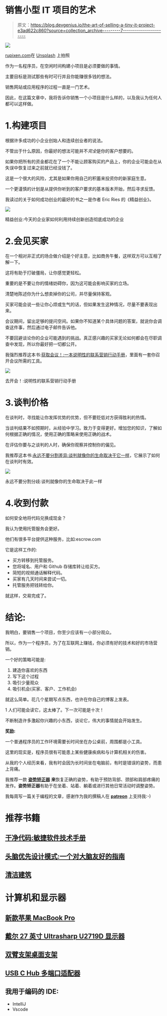 # 销售小型 IT 项目的艺术

> 原文：<https://blog.devgenius.io/the-art-of-selling-a-tiny-it-project-e3ad622c860?source=collection_archive---------7----------------------->

![](img/f29ad1814046d1b441dcb63306509424.png)

[rupixen.com](https://unsplash.com/@rupixen?utm_source=medium&utm_medium=referral)在 [Unsplash](https://unsplash.com?utm_source=medium&utm_medium=referral) 上拍照

作为一名程序员，在空闲时间构建小项目是必须要做的事情。

主要目标是测试那些有时可行并且你能赚很多钱的想法。

销售网站或应用程序的过程一直是一门艺术。

因此，在这篇文章中，我将告诉你销售一个小项目是什么样的，以及我认为任何人都可以这样做。

# 1.构建项目

根据许多成功的小企业创始人和连续创业者的说法。

不管出于什么原因，你最好的想法可能并不*完全*是你的客户想要的。

如果你把所有的资金都花在了一个不能让顾客购买的产品上，你的企业可能会在从失误中恢复过来之前就已经没钱了。

这是一个很大的风险，尤其是如果你用自己的积蓄来投资你的新家庭生意。

一个更谨慎的计划是从提供你听到的客户要求的基本版本开始，然后寻求反馈。

我读过的关于如何成功创业的最好的书之一是作者 Eric Ries 的《精益创业》。

![](img/31f947744eb644f2b272cf7e8a2c6500.png)

精益创业:今天的企业家如何利用持续创新创造彻底成功的企业

# 2.会见买家

在一个相对非正式的场合做介绍是个好主意，比如商务午餐，这样双方可以互相了解一下。

这将有助于打破僵局，让你感觉更轻松。

重要的是不要让你的情绪妨碍你，因为这可能会影响买家的立场。

清楚地陈述你为什么想卖掉你的公司，并尽量保持客观。

买家可能会说一些让你心烦或生气的话，但如果发生这种情况，尽量不要表现出来。

会议期间，留出足够的提问空间。如果你不知道某个具体问题的答案，就说你会调查这件事，然后通过电子邮件告诉他。

不要回避谈论你的企业可能遇到的挑战。真正感兴趣的买家无论如何都会在尽职调查中发现，所以你最好把一切都公开。

我强烈推荐这本书:[获取会议！:一本说明性的联系营销行动手册](https://amzn.to/3nLbWFu)，里面有一套你召开会议所需的工具。

![](img/6bad9382cbda4163f175d91a15013870.png)

去开会！:说明性的联系营销行动手册

# 3.谈判价格

在谈判时，寻找能让你发挥优势的优势，但不要贬低对方获得胜利的热情。

当谈判结果不如预期时，从经验中学习。致力于变得更好。增加您的知识，了解如何根据正确的情况，使用正确的策略来使用正确的战术。

在评估你要与之谈判的人时，确保你观察并控制你的偏见。

我推荐这本书:[永远不要分割差异:谈判就像你的生命取决于它一样](https://amzn.to/3hnovEM)，它展示了如何在谈判时有效。

![](img/5da41251919bf8d2b794ef82d5cecc6b.png)

永远不要分割分歧:谈判就像你的生命取决于此一样

# 4.收到付款

如何安全地将代码兑换成现金？

我认为使用托管服务会更好。

他们有很多平台提供这种服务，比如:escrow.com

它是这样工作的:

*   买方转移到托管服务。
*   您将域名、用户和 Github 存储库转让给买方。
*   简短的视频通话解释代码。
*   买家有几天时间来尝试一切。
*   托管服务把钱转给你。

就这样，交易完成了。

# 结论:

我明白，要销售一个项目，你至少应该有一小部分观众。

所以，作为一个程序员，为了在互联网上赚钱，你必须有好的技术和好的市场营销。

一个好的策略可能是:

1.  建造你喜欢的东西
2.  写下这个过程
3.  吸引少量观众
4.  吸引机会(买家、客户、工作机会)

就这么简单。花几个星期写点东西，也许在你自己的博客上发表。

1 人们可能会读它，这太棒了。下一次可能是十次！

不断制造许多激起你兴趣的小东西，谈论它，伟大的事情就会开始发生。

**奖励:**

一个普通程序员的工作环境需要长时间坐在办公桌前，周围都是小工具。

这里的现实是，程序员很有可能患上某些健康疾病和与计算机相关的伤害。

从我的个人经历来看，我有时会因为长时间坐在电脑前，有时是错误的姿势，而患上背痛。

我推荐一款 [**姿势矫正器**](https://amzn.to/3lPCzYl) **来**恢复正确的姿势，有助于预防背部、颈部和肩部疼痛的发作。**姿势矫正器**有助于在坐着、站着、躺着或进行其他日常活动时调整姿势。

我每周写一篇关于编程的文章，感谢作为我的撰稿人在 [**patreon**](https://www.patreon.com/zelakioui) 上支持我:-)

# 推荐书籍

## [干净代码:敏捷软件技术手册](https://amzn.to/3j1lNWx)

## [头脑优先设计模式:一个对大脑友好的指南](https://amzn.to/3vG0Zbl)

## [清洁建筑](https://amzn.to/3cVvkfy)

# 计算机和显示器

## [新款苹果 MacBook Pro](https://amzn.to/3wOP10M)

## [戴尔 27 英寸 Ultrasharp U2719D 显示器](https://amzn.to/3zIcT7M)

## [双臂支架桌面支架](https://amzn.to/2SNdHI3)

## [USB C Hub 多端口适配器](https://amzn.to/2VfxiS6)

## 我用于编码的 IDE:

- IntelliJ
- Vscode